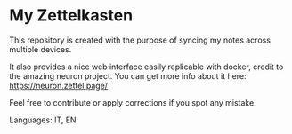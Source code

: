 # My Zettelkasten

This repository is created with the purpose of syncing my notes across multiple devices.

It also provides a nice web interface easily replicable with docker, credit to the amazing neuron project.
You can get more info about it here: https://neuron.zettel.page/

Feel free to contribute or apply corrections if you spot any mistake. 

Languages: IT, EN


